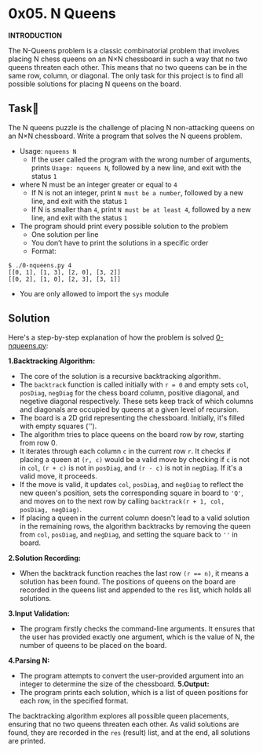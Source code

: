 # 0x05. N Queens

**INTRODUCTION**

The N-Queens problem is a classic combinatorial problem that involves placing N chess queens on an N×N chessboard in such a way that no two queens threaten each other. This means that no two queens can be in the same row, column, or diagonal. The only task for this project is to find all possible solutions for placing N queens on the board.

## Task:page_with_curl:

The N queens puzzle is the challenge of placing N non-attacking queens on an N×N chessboard. Write a program that solves the N queens problem.

- Usage: `nqueens N`
  - If the user called the program with the wrong number of arguments, prints `Usage: nqueens N`, followed by a new line, and exit with the status `1`
- where N must be an integer greater or equal to `4`
  - If N is not an integer, print `N must be a number`, followed by a new line, and exit with the status `1`
  - If N is smaller than `4`, print `N must be at least 4`, followed by a new line, and exit with the status `1`
- The program should print every possible solution to the problem
  - One solution per line
  - You don’t have to print the solutions in a specific order
  - Format:
```
$ ./0-nqueens.py 4
[[0, 1], [1, 3], [2, 0], [3, 2]]
[[0, 2], [1, 0], [2, 3], [3, 1]]
```
- You are only allowed to import the `sys` module

## Solution
Here's a step-by-step explanation of how the problem is solved [0-nqueens.py](./0-nqueens.py):

**1.Backtracking Algorithm:**
  - The core of the solution is a recursive backtracking algorithm.
  - The `backtrack` function is called initially with `r = 0` and empty sets `col`, `posDiag`, `negDiag` for the chess board column, positive diagonal, and negetive diagonal respectively. These sets keep track of which columns and diagonals are occupied by queens at a given level of recursion.
  - The board is a 2D grid representing the chessboard. Initially, it's filled with empty squares ('').
  - The algorithm tries to place queens on the board row by row, starting from row 0.
  - It iterates through each column `c` in the current row `r`. It checks if placing a queen at `(r, c)` would be a valid move by checking if `c` is not in `col`, `(r + c)` is not in `posDiag`, and `(r - c)` is not in `negDiag`. If it's a valid move, it proceeds.
  - If the move is valid, it updates `col`, `posDiag`, and `negDiag` to reflect the new queen's position, sets the corresponding square in board to `'Q'`, and moves on to the next row by calling `backtrack(r + 1, col, posDiag, negDiag)`.
  - If placing a queen in the current column doesn't lead to a valid solution in the remaining rows, the algorithm backtracks by removing the queen from `col`, `posDiag`, and `negDiag`, and setting the square back to `''` in board.

**2.Solution Recording:**
  - When the backtrack function reaches the last row `(r == n)`, it means a solution has been found. The positions of queens on the board are recorded in the queens list and appended to the `res` list, which holds all solutions.

**3.Input Validation:**
  - The program firstly checks the command-line arguments. It ensures that the user has provided exactly one argument, which is the value of N, the number of queens to be placed on the board.

**4.Parsing N:**
  - The program attempts to convert the user-provided argument into an integer to determine the size of the chessboard.
**5.Output:**
  - The program prints each solution, which is a list of queen positions for each row, in the specified format. 

The backtracking algorithm explores all possible queen placements, ensuring that no two queens threaten each other. As valid solutions are found, they are recorded in the `res` (result) list, and at the end, all solutions are printed.
